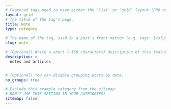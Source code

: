 ```yaml
---
# Featured tags need to have either the `list` or `grid` layout (PRO only).
layout: grid
# The title of the tag's page.
title: Note
type: category

# The name of the tag, used in a post's front matter (e.g. tags: [<slug>]).
slug: note

# (Optional) Write a short (~150 characters) description of this featured tag.
description: >
  notes and articles 


# (Optional) You can disable grouping posts by date.
no_groups: true

# Exclude this example category from the sitemap.
# DON'T USE THIS SETTING IN YOUR CATEGORIES!
sitemap: false
---
```

